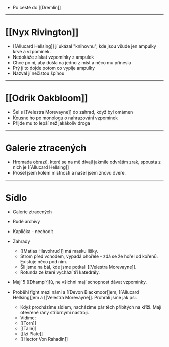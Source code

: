 - Po cestě do [[Dremlin]]
---
# [[Nyx Rivington]]

- [[Allucard Hellsing]] jí ukázal "knihovnu", kde jsou všude jen ampulky krve a vzpomínek.
- Nedokáže získat vzpomínky z ampulek
- Chce po ní, aby došla na jedno z míst a něco mu přinesla
- Prý jí to dojde potom co vypije ampulky
- Nazval jí nečistou špínou
 ---
# [[Odrik Oakbloom]]

- Šel s [[Velestra Morevayne]] do zahrad, když byl omámen
- Kousne ho po monologu o nahrazování vzpomínek
- Přijde mu to lepší než jakákoliv droga
 ---
# Galerie ztracených

- Hromada obrazů, které se na mě dívají jakmile odvrátím zrak, spousta z nich je [[Allucard Hellsing]]
- Prošel jsem kolem místnosti a našel jsem znovu dveře.
 ---
# Sídlo

- Galerie ztracených
- Rudé archivy
- Kaplička - nechodit
- Zahrady
    - [[Matias Hlavohruď]] má masku lišky.
    - Strom před vchodem, vypadá ohořele - zdá se že hořel od kořenů. Existuje něco pod ním.
    - Šli jsme na bál, kde jsme potkali [[Velestra Morevayne]].
	- Rotunda ze které vychází tři katedrály.
- Mají 5 [[Dhampír]]ů, ne všichni mají schopnost dávat vzpomínky.
- Proběhl fight mezi námi a [[Devon Blackmoor]]em, [[Allucard Hellsing]]em a [[Velestra Morevayne]]. Prohráli jsme jak psi.
    
    - Když procházíme sídlem, nacházíme pár těch přibitých na kříži. Mají otevřené rány stříbrnými nástroji. 
    - Vidíme: 
    - [[Torn]] 
    - [[Talie]]
    - [[Izi Plate]]
    - [[Hector Von Rahadin]]